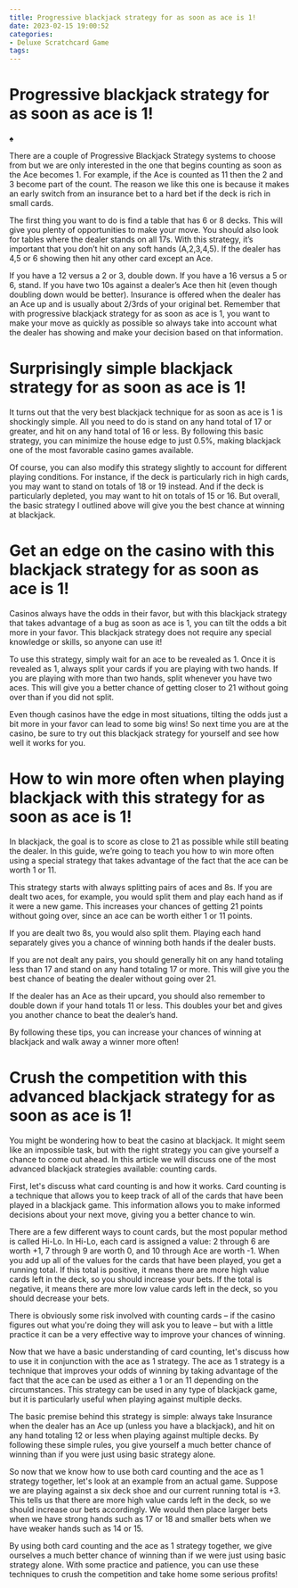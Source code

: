 ```yaml
---
title: Progressive blackjack strategy for as soon as ace is 1!
date: 2023-02-15 19:00:52
categories:
- Deluxe Scratchcard Game
tags:
---
```



#  Progressive blackjack strategy for as soon as ace is 1!

♠

There are a couple of Progressive Blackjack Strategy systems to choose from but we are only interested in the one that begins counting as soon as the Ace becomes 1. For example, if the Ace is counted as 11 then the 2 and 3 become part of the count. The reason we like this one is because it makes an early switch from an insurance bet to a hard bet if the deck is rich in small cards. 

The first thing you want to do is find a table that has 6 or 8 decks. This will give you plenty of opportunities to make your move. You should also look for tables where the dealer stands on all 17s. With this strategy, it’s important that you don’t hit on any soft hands (A,2,3,4,5). If the dealer has 4,5 or 6 showing then hit any other card except an Ace. 

If you have a 12 versus a 2 or 3, double down. If you have a 16 versus a 5 or 6, stand. If you have two 10s against a dealer’s Ace then hit (even though doubling down would be better). Insurance is offered when the dealer has an Ace up and is usually about 2/3rds of your original bet. Remember that with progressive blackjack strategy for as soon as ace is 1, you want to make your move as quickly as possible so always take into account what the dealer has showing and make your decision based on that information.

#  Surprisingly simple blackjack strategy for as soon as ace is 1!

It turns out that the very best blackjack technique for as soon as ace is 1 is shockingly simple. All you need to do is stand on any hand total of 17 or greater, and hit on any hand total of 16 or less. By following this basic strategy, you can minimize the house edge to just 0.5%, making blackjack one of the most favorable casino games available.

Of course, you can also modify this strategy slightly to account for different playing conditions. For instance, if the deck is particularly rich in high cards, you may want to stand on totals of 18 or 19 instead. And if the deck is particularly depleted, you may want to hit on totals of 15 or 16. But overall, the basic strategy I outlined above will give you the best chance at winning at blackjack.

#  Get an edge on the casino with this blackjack strategy for as soon as ace is 1!

Casinos always have the odds in their favor, but with this blackjack strategy that takes advantage of a bug as soon as ace is 1, you can tilt the odds a bit more in your favor. This blackjack strategy does not require any special knowledge or skills, so anyone can use it!

To use this strategy, simply wait for an ace to be revealed as 1. Once it is revealed as 1, always split your cards if you are playing with two hands. If you are playing with more than two hands, split whenever you have two aces. This will give you a better chance of getting closer to 21 without going over than if you did not split.

Even though casinos have the edge in most situations, tilting the odds just a bit more in your favor can lead to some big wins! So next time you are at the casino, be sure to try out this blackjack strategy for yourself and see how well it works for you.

#  How to win more often when playing blackjack with this strategy for as soon as ace is 1!

In blackjack, the goal is to score as close to 21 as possible while still beating the dealer. In this guide, we’re going to teach you how to win more often using a special strategy that takes advantage of the fact that the ace can be worth 1 or 11.

This strategy starts with always splitting pairs of aces and 8s. If you are dealt two aces, for example, you would split them and play each hand as if it were a new game. This increases your chances of getting 21 points without going over, since an ace can be worth either 1 or 11 points.

If you are dealt two 8s, you would also split them. Playing each hand separately gives you a chance of winning both hands if the dealer busts.

If you are not dealt any pairs, you should generally hit on any hand totaling less than 17 and stand on any hand totaling 17 or more. This will give you the best chance of beating the dealer without going over 21.

If the dealer has an Ace as their upcard, you should also remember to double down if your hand totals 11 or less. This doubles your bet and gives you another chance to beat the dealer’s hand.

By following these tips, you can increase your chances of winning at blackjack and walk away a winner more often!

#  Crush the competition with this advanced blackjack strategy for as soon as ace is 1!

You might be wondering how to beat the casino at blackjack. It might seem like an impossible task, but with the right strategy you can give yourself a chance to come out ahead. In this article we will discuss one of the most advanced blackjack strategies available: counting cards.

First, let's discuss what card counting is and how it works. Card counting is a technique that allows you to keep track of all of the cards that have been played in a blackjack game. This information allows you to make informed decisions about your next move, giving you a better chance to win.

There are a few different ways to count cards, but the most popular method is called Hi-Lo. In Hi-Lo, each card is assigned a value: 2 through 6 are worth +1, 7 through 9 are worth 0, and 10 through Ace are worth -1. When you add up all of the values for the cards that have been played, you get a running total. If this total is positive, it means there are more high value cards left in the deck, so you should increase your bets. If the total is negative, it means there are more low value cards left in the deck, so you should decrease your bets.

There is obviously some risk involved with counting cards – if the casino figures out what you're doing they will ask you to leave – but with a little practice it can be a very effective way to improve your chances of winning.

Now that we have a basic understanding of card counting, let's discuss how to use it in conjunction with the ace as 1 strategy. The ace as 1 strategy is a technique that improves your odds of winning by taking advantage of the fact that the ace can be used as either a 1 or an 11 depending on the circumstances. This strategy can be used in any type of blackjack game, but it is particularly useful when playing against multiple decks.

The basic premise behind this strategy is simple: always take Insurance when the dealer has an Ace up (unless you have a blackjack), and hit on any hand totaling 12 or less when playing against multiple decks. By following these simple rules, you give yourself a much better chance of winning than if you were just using basic strategy alone.

So now that we know how to use both card counting and the ace as 1 strategy together, let's look at an example from an actual game. Suppose we are playing against a six deck shoe and our current running total is +3. This tells us that there are more high value cards left in the deck, so we should increase our bets accordingly. We would then place larger bets when we have strong hands such as 17 or 18 and smaller bets when we have weaker hands such as 14 or 15.

By using both card counting and the ace as 1 strategy together, we give ourselves a much better chance of winning than if we were just using basic strategy alone. With some practice and patience, you can use these techniques to crush the competition and take home some serious profits!